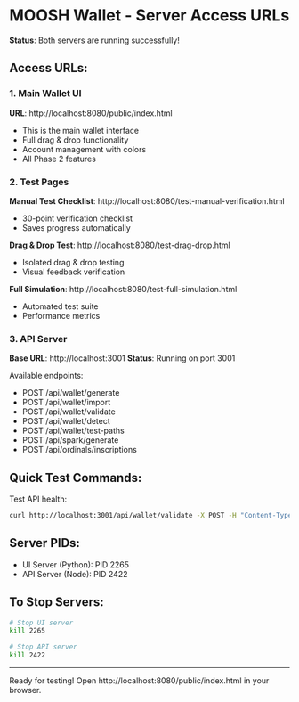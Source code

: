 # MOOSH Wallet - Server Access URLs

**Status**: Both servers are running successfully!

## Access URLs:

### 1. Main Wallet UI
**URL**: http://localhost:8080/public/index.html
- This is the main wallet interface
- Full drag & drop functionality
- Account management with colors
- All Phase 2 features

### 2. Test Pages
**Manual Test Checklist**: http://localhost:8080/test-manual-verification.html
- 30-point verification checklist
- Saves progress automatically

**Drag & Drop Test**: http://localhost:8080/test-drag-drop.html
- Isolated drag & drop testing
- Visual feedback verification

**Full Simulation**: http://localhost:8080/test-full-simulation.html
- Automated test suite
- Performance metrics

### 3. API Server
**Base URL**: http://localhost:3001
**Status**: Running on port 3001

Available endpoints:
- POST /api/wallet/generate
- POST /api/wallet/import
- POST /api/wallet/validate
- POST /api/wallet/detect
- POST /api/wallet/test-paths
- POST /api/spark/generate
- POST /api/ordinals/inscriptions

## Quick Test Commands:

Test API health:
```bash
curl http://localhost:3001/api/wallet/validate -X POST -H "Content-Type: application/json" -d '{}'
```

## Server PIDs:
- UI Server (Python): PID 2265
- API Server (Node): PID 2422

## To Stop Servers:
```bash
# Stop UI server
kill 2265

# Stop API server
kill 2422
```

---

Ready for testing! Open http://localhost:8080/public/index.html in your browser.